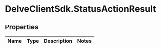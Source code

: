 # DelveClientSdk.StatusActionResult

## Properties

Name | Type | Description | Notes
------------ | ------------- | ------------- | -------------


